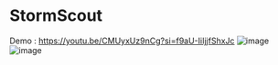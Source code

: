 # StormScout
Demo : https://youtu.be/CMUyxUz9nCg?si=f9aU-IiIjjfShxJc
![image](https://github.com/user-attachments/assets/5dbc456b-da77-4908-8e72-6260558cc07c)
![image](https://github.com/user-attachments/assets/53b956fe-6a8a-4941-877a-85ab1842a7bd)


